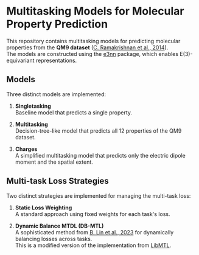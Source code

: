 # Multitasking Models for Molecular Property Prediction

This repository contains multitasking models for predicting molecular properties from the **QM9 dataset** ([C. Ramakrishnan et al., 2014](https://arxiv.org/abs/1409.1556)).  
The models are constructed using the [e3nn](https://e3nn.org/) package, which enables E(3)-equivariant representations.

## Models

Three distinct models are implemented:

1. **Singletasking**  
   Baseline model that predicts a single property.

2. **Multitasking**  
   Decision-tree-like model that predicts all 12 properties of the QM9 dataset.

3. **Charges**  
   A simplified multitasking model that predicts only the electric dipole moment and the spatial extent.

## Multi-task Loss Strategies

Two distinct strategies are implemented for managing the multi-task loss:

1. **Static Loss Weighting**  
   A standard approach using fixed weights for each task's loss.

2. **Dynamic Balance MTDL (DB-MTL)**  
   A sophisticated method from [B. Lin et al., 2023](https://arxiv.org/abs/2301.08128) for dynamically balancing losses across tasks.  
   This is a modified version of the implementation from [LibMTL](https://github.com/median-research-group/LibMTL).
